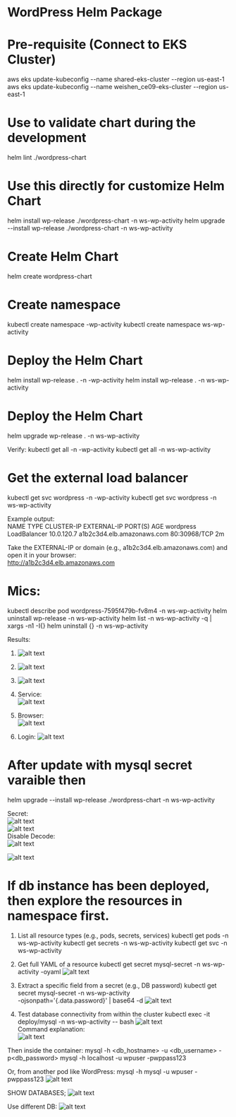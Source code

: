 # WordPress Helm Package


# Pre-requisite (Connect to EKS Cluster)
aws eks update-kubeconfig --name shared-eks-cluster --region us-east-1
aws eks update-kubeconfig --name weishen_ce09-eks-cluster --region us-east-1

# Use to validate chart during the development
helm lint ./wordpress-chart

# Use this directly for customize Helm Chart
helm install wp-release ./wordpress-chart -n ws-wp-activity
helm upgrade --install wp-release ./wordpress-chart -n ws-wp-activity

# Create Helm Chart
helm create wordpress-chart

# Create namespace
kubectl create namespace <your-name>-wp-activity
kubectl create namespace ws-wp-activity

# Deploy the Helm Chart
helm install wp-release . -n <your-name>-wp-activity
helm install wp-release . -n ws-wp-activity

# Deploy the Helm Chart
helm upgrade wp-release . -n ws-wp-activity


Verify:
kubectl get all -n <your-name>-wp-activity
kubectl get all -n ws-wp-activity

# Get the external load balancer
kubectl get svc wordpress -n <your-name>-wp-activity
kubectl get svc wordpress -n ws-wp-activity

Example output:   
NAME        TYPE           CLUSTER-IP     EXTERNAL-IP        PORT(S)        AGE
wordpress   LoadBalancer   10.0.120.7     a1b2c3d4.elb.amazonaws.com   80:30968/TCP   2m
   
Take the EXTERNAL-IP or domain (e.g., a1b2c3d4.elb.amazonaws.com) and open it in your browser:   
http://a1b2c3d4.elb.amazonaws.com


# Mics:
kubectl describe pod wordpress-7595f479b-fv8m4 -n ws-wp-activity
helm uninstall wp-release -n ws-wp-activity
helm list -n ws-wp-activity -q | xargs -n1 -I{} helm uninstall {} -n ws-wp-activity

Results:
1. ![alt text](image.png)  
      
2. ![alt text](image-1.png)   
   
3. ![alt text](image-2.png)   
   
4. Service:   
![alt text](image-3.png)  
   
5. Browser:   
![alt text](image-4.png)       

6. Login:
![alt text](image-5.png)   

# After update with mysql secret varaible then
 helm upgrade --install wp-release ./wordpress-chart -n ws-wp-activity


Secret:         
 ![alt text](image-6.png)   
 ![alt text](image-7.png)   
 Disable Decode:   
 ![alt text](image-8.png)   

 ![alt text](image-9.png)

 # If db instance has been deployed, then explore the resources in namespace first.

 1. List all resource types (e.g., pods, secrets, services)
 kubectl get pods -n ws-wp-activity
 kubectl get secrets -n ws-wp-activity
 kubectl get svc -n ws-wp-activity

2. Get full YAML of a resource
kubectl get secret mysql-secret -n ws-wp-activity -oyaml
![alt text](image-10.png)   

3. Extract a specific field from a secret (e.g., DB password)
kubectl get secret mysql-secret -n ws-wp-activity \
  -ojsonpath='{.data.password}' | base64 -d
![alt text](image-11.png)   

4. Test database connectivity from within the cluster
kubectl exec -it deploy/mysql -n ws-wp-activity -- bash
![alt text](image-12.png)   
Command explanation:   
![alt text](image-14.png)   

Then inside the container:
mysql -h <db_hostname> -u <db_username> -p<db_password>
mysql -h localhost -u wpuser -pwppass123

Or, from another pod like WordPress:
mysql -h mysql -u wpuser -pwppass123
![alt text](image-13.png)   

SHOW DATABASES;
![alt text](image-15.png)   

Use different DB:
![alt text](image-16.png)   